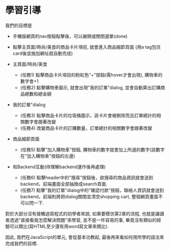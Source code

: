 # 學習引導

我們的目標是

* 手機版網頁的nav按鈕點擊後，可以展開或關閉選單(done)
* 點擊主頁面/時尚/美食的商品卡片項目, 就會進入商品細節頁面 (用a tag包住card後並施加網址就自動完成)

* 主頁面/時尚/美食
  - (任務1) 點擊商品卡片項目的粉紅色"+"按鈕(需hover才會出現), 購物車的數字會+1
  - (任務2) 點擊購物車圖示, 就會出現"我的訂單"dialog, 並會自動算出訂購商品總數和總金額

* 我的訂單"dialog
  - (任務3) 點擊商品卡片的垃圾桶圖示，該卡片會被刪除而且訂單總計的相關數字會跟著改變
  - (任務4) 改變商品卡片的訂購數量，訂單總計的相關數字會跟著改變

* 商品細節頁面
  - (任務5) 點擊"加入購物車"按鈕, 購物車的數字就會加上所選的數字(該數字在"加入購物車"按鈕的左邊)

* 和Backend互動(待理解backend運作後再處理)
  - (任務6) 點擊header中的"搜尋"按鈕後，欲搜尋的商品資訊就會送到backend，前端畫面全部抽換成search頁面.
  - (任務7) 點擊"我的訂單"dialog中的"確認付款"按鈕，聯絡人資訊就會送到backend，前端則將把dialog關閉並清空shopping cart, 整個網頁畫面不可以閃一下.

對於大部分沒有接觸過寫程式的初學者來說, 如果要模仿第2章的流程, 也就是讓讀者透過"直接看我怎麼解決問題"來學習,
並不是一件容易的事, 畢竟沒有類似的經驗可以類比(寫HTML至少還有用word寫文章來類比).

因此, 我們在JavaScript的單元, 會從基本功教起, 最後再來看如何用所學的語法來完成我們的目標.
